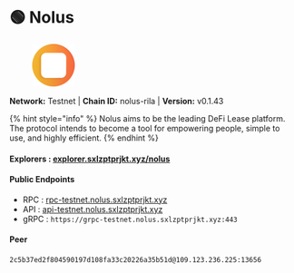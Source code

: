 # 🟢 Nolus

<figure><img src="../../.gitbook/assets/nolus.png" alt=""><figcaption></figcaption></figure>

**Network:** Testnet | **Chain ID:** nolus-rila | **Version:** v0.1.43

{% hint style="info" %}
Nolus aims to be the leading DeFi Lease platform. The protocol intends to become a tool for empowering people, simple to use, and highly efficient.
{% endhint %}

#### **Explorers** : [explorer.sxlzptprjkt.xyz/nolus](https://explorer.sxlzptprjkt.xyz/nolus)

#### **Public Endpoints**

* RPC : [rpc-testnet.nolus.sxlzptprjkt.xyz](https://rpc-testnet.nolus.sxlzptprjkt.xyz)
* API : [api-testnet.nolus.sxlzptprjkt.xyz](https://api-testnet.nolus.sxlzptprjkt.xyz)
* gRPC : `https://grpc-testnet.nolus.sxlzptprjkt.xyz:443`


#### **Peer**
```
2c5b37ed2f804590197d108fa33c20226a35b51d@109.123.236.225:13656
```

